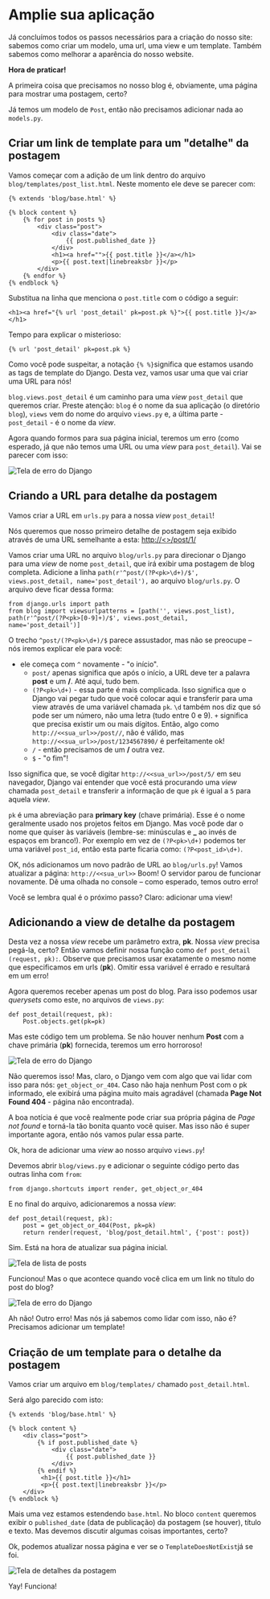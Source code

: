 # Amplie sua aplicação

Já concluímos todos os passos necessários para a criação do nosso site: sabemos como criar um modelo, uma url, uma view e um template. Também sabemos como melhorar a aparência do nosso website.

**Hora de praticar!**

A primeira coisa que precisamos no nosso blog é, obviamente, uma página para mostrar uma postagem, certo?

Já temos um modelo de `Post`, então não precisamos adicionar nada ao `models.py`.

## Criar um link de template para um "detalhe" da postagem

Vamos começar com a adição de um link dentro do arquivo `blog/templates/post_list.html`. Neste momento ele deve se parecer com:

```markup
{% extends 'blog/base.html' %}

{% block content %}
    {% for post in posts %}
        <div class="post">
            <div class="date">
                {{ post.published_date }}
            </div>
            <h1><a href="">{{ post.title }}</a></h1>
            <p>{{ post.text|linebreaksbr }}</p>
        </div>
    {% endfor %}
{% endblock %}
```

Substitua na linha que menciona o `post.title` com o código a seguir:

```markup
<h1><a href="{% url 'post_detail' pk=post.pk %}">{{ post.title }}</a></h1>
```

Tempo para explicar o misterioso:

```markup
{% url 'post_detail' pk=post.pk %}
```

Como você pode suspeitar, a notação `{% %}`significa que estamos usando as tags de template do Django. Desta vez, vamos usar uma que vai criar uma URL para nós!

`blog.views.post_detail` é um caminho para uma _view_ `post_detail` que queremos criar. Preste atenção: `blog` é o nome da sua aplicação \(o diretório `blog`\), `views` vem do nome do arquivo `views.py` e, a última parte - `post_detail` - é o nome da _view_.

Agora quando formos para sua página inicial, teremos um erro \(como esperado, já que não temos uma URL ou uma _view_ para `post_detail`\). Vai se parecer com isso:

![Tela de erro do Django](https://tutorial.djangogirls.org/pt/extend_your_application/images/no_reverse_match2.png)

## Criando a URL para detalhe da postagem <a id="criando-a-url-para-detalhe-da-postagem"></a>

Vamos criar a URL em `urls.py` para a nossa _view_ `post_detail`!

Nós queremos que nosso primeiro detalhe de postagem seja exibido através de uma URL semelhante a esta: [http://&lt;&gt;/post/1/](http://<>/post/1/)

Vamos criar uma URL no arquivo `blog/urls.py` para direcionar o Django para uma _view_ de nome `post_detail`, que irá exibir uma postagem de blog completa. Adicione a linha `path(r'^post/(?P<pk>\d+)/$', views.post_detail, name='post_detail'),` ao arquivo `blog/urls.py`. O arquivo deve ficar dessa forma:

```text
from django.urls import path
from blog import views​urlpatterns = [path('', views.post_list), path(r'^post/(?P<pk>[0-9]+)/$', views.post_detail, name='post_detail')]
```

O trecho `^post/(?P<pk>\d+)/$` parece assustador, mas não se preocupe – nós iremos explicar ele para você:

* ele começa com `^` novamente - "o início".
  * `post/` apenas significa que após o início, a URL deve ter a palavra **post** e um **/**. Até aqui, tudo bem.
  * `(?P<pk>\d+)` - essa parte é mais complicada. Isso significa que o Django vai pegar tudo que você colocar aqui e transferir para uma view através de uma variável chamada `pk`. `\d` também nos diz que só pode ser um número, não uma letra \(tudo entre 0 e 9\). `+` significa que precisa existir um ou mais dígitos. Então, algo como `http://<<sua_url>>/post//`, não é válido, mas `http://<<sua_url>>/post/1234567890/` é perfeitamente ok!
  * `/` - então precisamos de um **/** outra vez.
  * `$` - "o fim"!

Isso significa que, se você digitar `http://<<sua_url>>/post/5/` em seu navegador, Django vai entender que você está procurando uma _view_ chamada `post_detail` e transferir a informação de que `pk` é igual a `5` para aquela _view_.

`pk` é uma abreviação para **primary key** \(chave primária\). Esse é o nome geralmente usado nos projetos feitos em Django. Mas você pode dar o nome que quiser às variáveis \(lembre-se: minúsculas e **\_** ao invés de espaços em branco!\). Por exemplo em vez de `(?P<pk>\d+)` podemos ter uma variável `post_id`, então esta parte ficaria como: `(?P<post_id>\d+)`.

OK, nós adicionamos um novo padrão de URL ao `blog/urls.py`! Vamos atualizar a página: `http://<<sua_url>>` Boom! O servidor parou de funcionar novamente. Dê uma olhada no console – como esperado, temos outro erro!

Você se lembra qual é o próximo passo? Claro: adicionar uma view!

## Adicionando a view de detalhe da postagem <a id="adicionando-a-view-de-detalhe-da-postagem"></a>

Desta vez a nossa _view_ recebe um parâmetro extra, **pk**. Nossa _view_ precisa pegá-la, certo? Então vamos definir nossa função como `def post_detail (request, pk):`. Observe que precisamos usar exatamente o mesmo nome que especificamos em urls \(**pk**\). Omitir essa variável é errado e resultará em um erro!

Agora queremos receber apenas um post do blog. Para isso podemos usar _querysets_ como este, no arquivos de `views.py`:

```text
def post_detail(request, pk):    
    Post.objects.get(pk=pk)
```

Mas este código tem um problema. Se não houver nenhum **Post** com a chave primária \(**pk**\) fornecida, teremos um erro horroroso!

![Tela de erro do Django](https://tutorial.djangogirls.org/pt/extend_your_application/images/no_reverse_match2.png)

Não queremos isso! Mas, claro, o Django vem com algo que vai lidar com isso para nós: `get_object_or_404`. Caso não haja nenhum Post com o pk informado, ele exibirá uma página muito mais agradável \(chamada **Page Not Found 404** - página não encontrada\).

A boa notícia é que você realmente pode criar sua própria página de _Page not found_ e torná-la tão bonita quanto você quiser. Mas isso não é super importante agora, então nós vamos pular essa parte.

Ok, hora de adicionar uma _view_ ao nosso arquivo `views.py`!

Devemos abrir `blog/views.py` e adicionar o seguinte código perto das outras linha com `from`:

```text
from django.shortcuts import render, get_object_or_404
```

E no final do arquivo, adicionaremos a nossa _view_:

```text
def post_detail(request, pk):
    post = get_object_or_404(Post, pk=pk)
    return render(request, 'blog/post_detail.html', {'post': post})
```

Sim. Está na hora de atualizar sua página inicial.

![Tela de lista de posts](https://tutorial.djangogirls.org/pt/extend_your_application/images/post_list2.png)

Funcionou! Mas o que acontece quando você clica em um link no título do post do blog?

![Tela de erro do Django](https://tutorial.djangogirls.org/pt/extend_your_application/images/template_does_not_exist2.png)

Ah não! Outro erro! Mas nós já sabemos como lidar com isso, não é? Precisamos adicionar um template!

## Criação de um template para o detalhe da postagem <a id="criacao-de-um-template-para-o-detalhe-da-postagem"></a>

Vamos criar um arquivo em `blog/templates/` chamado `post_detail.html`.

Será algo parecido com isto:

```text
{% extends 'blog/base.html' %}​

{% block content %}
    <div class="post">
        {% if post.published_date %}
            <div class="date">
                {{ post.published_date }}
            </div>
        {% endif %}
         <h1>{{ post.title }}</h1>
         <p>{{ post.text|linebreaksbr }}</p>
    </div>
{% endblock %}
```

Mais uma vez estamos estendendo `base.html`. No bloco `content` queremos exibir o `published_date` \(data de publicação\) da postagem \(se houver\), título e texto. Mas devemos discutir algumas coisas importantes, certo?

Ok, podemos atualizar nossa página e ver se o `TemplateDoesNotExist`já se foi.

![Tela de detalhes da postagem](https://tutorial.djangogirls.org/pt/extend_your_application/images/post_detail2.png)

Yay! Funciona!

